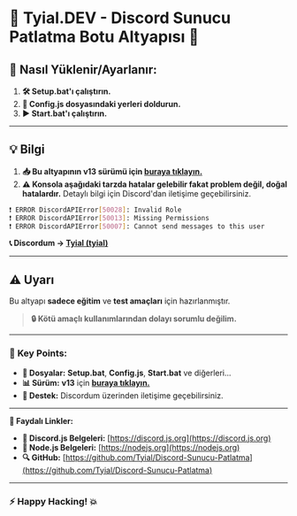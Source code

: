 # 🎉 **Tyial.DEV - Discord Sunucu Patlatma Botu Altyapısı** 🚀

## 🚀 **Nasıl Yüklenir/Ayarlanır:**

1. **🛠️ Setup.bat'ı çalıştırın.**
2. **📝 Config.js dosyasındaki yerleri doldurun.**
3. **▶️ Start.bat'ı çalıştırın.**

---

## 💡 **Bilgi**

1. **📥 Bu altyapının v13 sürümü için [buraya tıklayın.](#)**
2. **⚠️ Konsola aşağıdaki tarzda hatalar gelebilir fakat problem değil, doğal hatalardır.** Detaylı bilgi için Discord'dan iletişime geçebilirsiniz.

```bash
❗ ERROR DiscordAPIError[50028]: Invalid Role
❗ ERROR DiscordAPIError[50013]: Missing Permissions
❗ ERROR DiscordAPIError[50007]: Cannot send messages to this user
```

**📞 Discordum -> [Tyial (tyial)](https://discord.com/users/tyial)**

---

## ⚠️ **Uyarı**

Bu altyapı **sadece eğitim** ve **test amaçları** için hazırlanmıştır.

> **🔒 Kötü amaçlı kullanımlarından dolayı sorumlu değilim.**

---

### 🌟 **Key Points**:

- **📂 Dosyalar:** **Setup.bat**, **Config.js**, **Start.bat** ve diğerleri...
- **📊 Sürüm:** **v13** için [**buraya tıklayın.**](#)
- **💬 Destek:** Discordum üzerinden iletişime geçebilirsiniz.

---

**🔗 Faydalı Linkler:**

- **📘 Discord.js Belgeleri:** [https://discord.js.org](https://discord.js.org)
- **📕 Node.js Belgeleri:** [https://nodejs.org](https://nodejs.org)
- **🔍 GitHub:** [https://github.com/Tyial/Discord-Sunucu-Patlatma](https://github.com/Tyial/Discord-Sunucu-Patlatma)

---

### **⚡ Happy Hacking! 💥**

